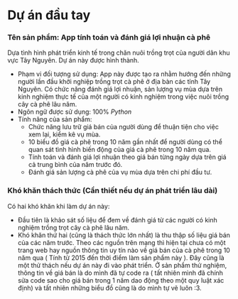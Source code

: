 # Dự án đầu tay

### Tên sản phẩm: App tính toán và đánh giá lợi nhuận cà phê
Dựa tình hình phát triển kinh tế trong chăn nuôi trồng trọt của người dân khu vực Tây Nguyên. Dự án này được hình thành.

- Phạm vi đối tượng sử dụng: App này được tạo ra nhằm hướng đến những người lần đầu khởi nghiệp trồng trọt cà phê ở địa bàn các tỉnh Tây Nguyên. Có chức năng đánh giá lợi nhuận, sản lượng vụ mùa dựa trên kinh nghiệm thực tế của một người có kinh nghiệm trong việc nuôi trồng cây cà phê lâu năm.
- Ngôn ngữ được sử dụng: 100% $Python$
- Tính năng của sản phẩm:
  + Chức năng lưu trữ giá bán của người dùng để thuận tiện cho việc xem lại, kiểm kê vụ mùa. 
  + 10 biểu đồ giá cà phê trong 10 năm gần nhất để người dùng có thể quan sát tình hình biến động của giá cà phê trong 10 năm qua.
  + Tính toán và đánh giá lợi nhuận theo giá bán từng ngày dựa trên giá cả trung bình của năm trước đó.
  + Đánh giá sản lượng cà phê của vụ mùa dựa trên chi phí đầu tư.

### Khó khăn thách thức (Cần thiết nếu dự án phát triển lâu dài)
Có hai khó khăn khi làm dự án này:
- Đầu tiên là khảo sát số liệu để đem về đánh giá từ các người có kinh nghiệm trồng trọt cây cà phê lâu năm.
- Khó khăn thứ hai (cũng là thách thức lớn nhất) là thu thập số liệu giá bán của các năm trước. Theo các nguồn trên mạng thì hiện tại chưa có một trang web hay nguồn thông tin uy tín nào về giá bán của cà phê trong 10 năm qua ( Tính từ 2015 đến thời điểm làm sản phẩm này ). Đây cũng là một thử thách nếu dự án này đi vào phát triển. Ở sản phẩm thử nghiệm, thông tin về giá bán là do mình đã tự code ra ( tất nhiên mình đã chính sửa code sao cho giá bán trong 1 năm dao động theo một quy luật xác định) và tất nhiên những biểu đồ cũng là do mình tự vẽ luôn :3.
